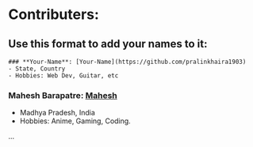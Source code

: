 # Contributers:
## Use this format to add your names to it:
```
### **Your-Name**: [Your-Name](https://github.com/pralinkhaira1903)
- State, Country
- Hobbies: Web Dev, Guitar, etc
```
### **Mahesh Barapatre**: [Mahesh](https://github.com/mahesh-barapatre)
- Madhya Pradesh, India
- Hobbies: Anime, Gaming, Coding.

...


